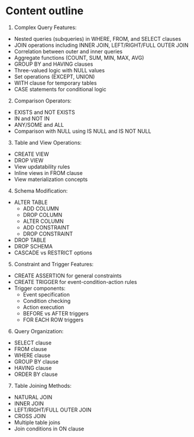 # Content outline

1. Complex Query Features:
  - Nested queries (subqueries) in WHERE, FROM, and SELECT clauses
  - JOIN operations including INNER JOIN, LEFT/RIGHT/FULL OUTER JOIN
  - Correlation between outer and inner queries
  - Aggregate functions (COUNT, SUM, MIN, MAX, AVG)
  - GROUP BY and HAVING clauses
  - Three-valued logic with NULL values
  - Set operations (EXCEPT, UNION)
  - WITH clause for temporary tables
  - CASE statements for conditional logic

2. Comparison Operators:
  - EXISTS and NOT EXISTS
  - IN and NOT IN
  - ANY/SOME and ALL
  - Comparison with NULL using IS NULL and IS NOT NULL

3. Table and View Operations:
  - CREATE VIEW
  - DROP VIEW
  - View updatability rules
  - Inline views in FROM clause
  - View materialization concepts

4. Schema Modification:
  - ALTER TABLE
      - ADD COLUMN
      - DROP COLUMN
      - ALTER COLUMN
      - ADD CONSTRAINT
      - DROP CONSTRAINT
  - DROP TABLE
  - DROP SCHEMA
  - CASCADE vs RESTRICT options

5. Constraint and Trigger Features:
  - CREATE ASSERTION for general constraints
  - CREATE TRIGGER for event-condition-action rules
  - Trigger components:
    - Event specification
    - Condition checking
    - Action execution
    - BEFORE vs AFTER triggers
    - FOR EACH ROW triggers

6. Query Organization:
  - SELECT clause
  - FROM clause
  - WHERE clause
  - GROUP BY clause
  - HAVING clause
  - ORDER BY clause

7. Table Joining Methods:
  - NATURAL JOIN
  - INNER JOIN
  - LEFT/RIGHT/FULL OUTER JOIN
  - CROSS JOIN
  - Multiple table joins
  - Join conditions in ON clause

